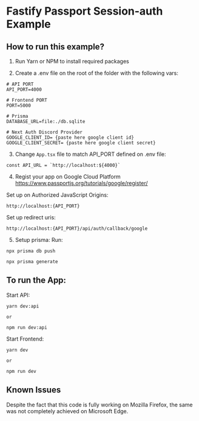 # Fastify Passport Session-auth Example

## How to run this example?

1. Run Yarn or NPM to install required packages

2. Create a .env file on the root of the folder with the following vars:

```
# API PORT
API_PORT=4000

# Frontend PORT
PORT=5000

# Prisma
DATABASE_URL=file:./db.sqlite

# Next Auth Discord Provider
GOOGLE_CLIENT_ID= {paste here google client id}
GOOGLE_CLIENT_SECRET= {paste here google client secret}
```

3. Change `App.tsx` file to match API_PORT defined on .env file:

```
const API_URL = `http://localhost:${4000}`
```

4. Regist your app on Google Cloud Platform
https://www.passportjs.org/tutorials/google/register/

Set up on Authorized JavaScript Origins:

```
http://localhost:{API_PORT}
```

Set up redirect uris:
```
http://localhost:{API_PORT}/api/auth/callback/google
```


5. Setup prisma:
Run:
```
npx prisma db push
```
```
npx prisma generate
```

## To run the App:

Start API:

```
yarn dev:api

or

npm run dev:api
```

Start Frontend:
```
yarn dev

or

npm run dev
```

## Known Issues

Despite the fact that this code is fully working on Mozilla Firefox, the same was not completely achieved on Microsoft Edge.


